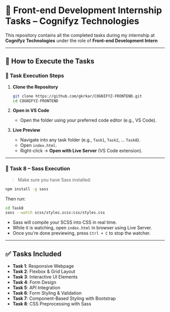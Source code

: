 # 🎯 Front-end Development Internship Tasks – Cognifyz Technologies

This repository contains all the completed tasks during my internship at **Cognifyz Technologies** under the role of **Front-end Development Intern** 

---

## 📂 How to Execute the Tasks

### 🧪 Task Execution Steps

1. **Clone the Repository**
   ```bash
   git clone https://github.com/gkrkar/COGNIFYZ-FRONTEND.git
   cd COGNIFYZ-FRONTEND
   ```

2. **Open in VS Code**
   - Open the folder using your preferred code editor (e.g., VS Code).

3. **Live Preview**
   - Navigate into any task folder (e.g., `Task1`, `Task2`, ... `Task8`).
   - Open `index.html`.
   - Right-click → **Open with Live Server** (VS Code extension).

---

### 🔧 Task 8 – Sass Execution

> Make sure you have Sass installed:
```bash
npm install -g sass
```

Then run:
```bash
cd Task8
sass --watch scss/styles.scss:css/styles.css
```

- Sass will compile your SCSS into CSS in real time.
- While it is watching, open `index.html` in browser using Live Server.
- Once you're done previewing, press `Ctrl + C` to stop the watcher.

---

## ✅ Tasks Included

- **Task 1**: Responsive Webpage  
- **Task 2**: Flexbox & Grid Layout  
- **Task 3**: Interactive UI Elements  
- **Task 4**: Form Design  
- **Task 5**: API Integration  
- **Task 6**: Form Styling & Validation  
- **Task 7**: Component-Based Styling with Bootstrap  
- **Task 8**: CSS Preprocessing with Sass  
